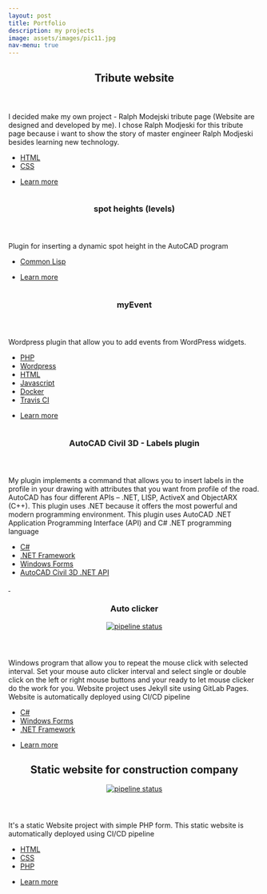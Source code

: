 ```yaml
---
layout: post
title: Portfolio
description: my projects
image: assets/images/pic11.jpg
nav-menu: true
---
```


<!-- Main -->
<div id="main 6u$ 12u$(medium)">

<!-- One -->
<section id="one">
	<div class="inner">
		<header class="major">
			<h2>Tribute website</h2>
		</header>
		<p> I decided make my own project - Ralph Modejski tribute page (Website are designed and developed by me). I chose Ralph Modjeski for this tribute page because i want to show the story of master engineer Ralph Modjeski besides learning new technology.</p>
    <ul class="actions">
    	<li><a href="#" class="button spaced">HTML</a></li>
    	<li><a href="#" class="button spaced">CSS</a></li>
    </ul>
		<ul class="actions">
			<li><a href="https://darekrepos.github.io/tribute-to-Ralph-Modejski/" class="button special">Learn more</a></li>
		</ul>
	</div>
</section>

<!-- Two -->
<section id="two" class="spotlights">
	<section>
		<a href="https://github.com/DarekRepos/koty-wysokosciowe" class="image">
			<img src="{% link assets/images/pic08.jpg %}" alt="" data-position="center center" />
		</a>
		<div class="content">
			<div class="inner">
				<header class="major">
					<h3>spot heights (levels)</h3>
				</header>
				<p>Plugin for inserting a dynamic spot height in the AutoCAD program</p>
        <ul class="actions">
        	<li><a href="#" class="button spaced">Common Lisp</a></li>
        </ul>        
				<ul class="actions">
					<li><a href="https://github.com/DarekRepos/koty-wysokosciowe" class="button special">Learn more</a></li>
				</ul>
			</div>
		</div>
	</section>
	<section>
		<a href="https://github.com/DarekRepos/myEvent" class="image">
			<img src="{% link assets/images/pic09.jpg %}" alt="" data-position="top center" />
		</a>
		<div class="content">
			<div class="inner">
				<header class="major">
					<h3>myEvent</h3>
				</header>
				<p>Wordpress plugin that allow you to add events from WordPress widgets.</p>
        <ul class="actions">
          <li><a href="#" class="button spaced">PHP</a></li>
          <li><a href="#" class="button spaced">Wordpress</a></li>
          <li><a href="#" class="button spaced">HTML</a></li>
          <li><a href="#" class="button spaced">Javascript</a></li>
					<li><a href="#" class="button spaced">Docker</a></li>
					<li><a href="#" class="button spaced">Travis CI</a></li>
        </ul>    
				<ul class="actions">
					<li><a href="https://github.com/DarekRepos/myEvent" class="button special">Learn more</a></li>
				</ul>
			</div>
		</div>
	</section>
	<section>
		<a href="#" class="image">
			<img src="{% link assets/images/opcje-ustawień-stylu.png %}" alt="" data-position="25% 25%" />
		</a>
		<div class="content">
			<div class="inner">
				<header class="major">
					<h3>AutoCAD Civil 3D - Labels plugin</h3>
				</header>
				<p> My plugin  implements a command that allows you to insert labels in the profile in your drawing with attributes that you want from profile of the road. AutoCAD has four different APIs – .NET, LISP, ActiveX and ObjectARX (C++). This plugin uses .NET because it offers the most powerful and modern programming environment. This plugin uses AutoCAD .NET Application Programming Interface (API) and C# .NET programming language</p>
        <ul class="actions">
          <li><a href="#" class="button spaced">C#</a></li>
          <li><a href="#" class="button spaced">.NET Framework</a></li>
          <li><a href="#" class="button spaced">Windows Forms</a></li>
					<li><a href="#" class="button spaced">AutoCAD Civil 3D .NET API</a></li>
        </ul>    
			</div>
		</div>
	</section>
</section>
<!-- Three -->
<section>
	<a href="https://erydanand3osob.gitlab.io/Auto-clicker" class="aligncenter">
		<img src="{% link assets/images/Clicker.png %}" alt="" data-position="center" />
	</a>
	<a href="https://erydanand3osob.gitlab.io/Auto-clicker" class="aligncenter">
		<img src="{% link assets/images/Clicker2.png %}" alt="" data-position="center" />
	</a>
	<div class="content">
		<div class="inner">
			<header class="major">
				<h3>Auto clicker</h3>
				<a href="https://gitlab.com/erydanand3osob/Auto-clicker-website/-/commits/main"><img alt="pipeline status" src="https://gitlab.com/erydanand3osob/Auto-clicker-website/badges/main/pipeline.svg" /></a>
			</header>
			<p>Windows program that allow you to repeat the mouse click with selected interval. Set your mouse auto clicker interval and select single or double click on the left or right mouse buttons and your ready to let mouse clicker do the work for you. Website project uses Jekyll site using GitLab Pages. Website is automatically deployed using CI/CD pipeline</p>
			<ul class="actions">
				<li><a href="#" class="button spaced">C#</a></li>
				<li><a href="#" class="button spaced">Windows Forms</a></li>
				<li><a href="#" class="button spaced">.NET Framework</a></li>
			</ul>    
			<ul class="actions">
				<li><a href="https://erydanand3osob.gitlab.io/Auto-clicker" class="button special">Learn more</a></li>
			</ul>
		</div>
	</div>
</section>
<!-- four -->
<section id="four">
	<div class="inner">
		<header class="major">
			<h2>Static website for construction company</h2>
			<a href="https://gitlab.com/erydanand3osob/duda-dom.pl-website/-/commits/master"><img alt="pipeline status" src="https://gitlab.com/erydanand3osob/duda-dom.pl-website/badges/master/pipeline.svg" /></a>
		</header>
		<p>It's a static Website project with simple PHP form. This static website is automatically deployed using CI/CD pipeline</p>
		<ul class="actions">
			<li><a href="#" class="button spaced">HTML</a></li>
			<li><a href="#" class="button spaced">CSS</a></li>
			<li><a href="#" class="button spaced">PHP</a></li>
		</ul>
		<ul class="actions">
			<li><a href="https://erydanand3osob.gitlab.io/duda-dom.pl-website" class="button special">Learn more</a></li>
		</ul>
	</div>
</section>

</div>
